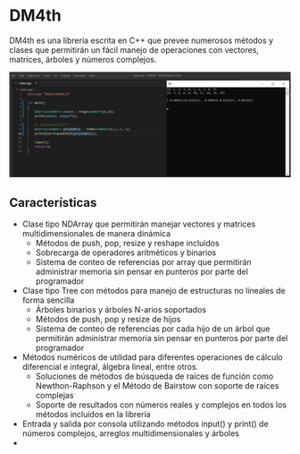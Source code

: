 # DM4th
DM4th es una librería escrita en C++ que prevee numerosos métodos y clases que permitirán un fácil manejo de operaciones con vectores, matrices, árboles y números complejos. 

![Calculator Screenshot](resources/screenshots/DM4thScreenshot.png)

## Características
- Clase tipo NDArray que permitirán manejar vectores y matrices multidimensionales de manera dinámica
  - Métodos de push, pop, resize y reshape incluídos
  - Sobrecarga de operadores aritméticos y binarios
  - Sistema de conteo de referencias por array que permitirán administrar memoria sin pensar en punteros por parte del programador 
- Clase tipo Tree con métodos para manejo de estructuras no lineales de forma sencilla
  - Árboles binarios y árboles N-arios soportados
  - Métodos de push, pop y resize de hijos
  - Sistema de conteo de referencias por cada hijo de un árbol que permitirán administrar memoria sin pensar en punteros por parte del programador
- Métodos numéricos de utilidad para diferentes operaciones de cálculo diferencial e integral, álgebra lineal, entre otros.
  - Soluciones de métodos de búsqueda de raíces de función como Newthon-Raphson y el Método de Bairstow con soporte de raíces complejas
  - Soporte de resultados con números reales y complejos en todos los métodos incluídos en la librería
- Entrada y salida por consola utilizando métodos input() y print() de números complejos, arreglos multidimensionales y árboles
- 